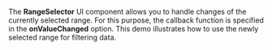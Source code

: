 The **RangeSelector** UI component allows you to&nbsp;handle changes of&nbsp;the currently selected range. For this purpose, the callback function is&nbsp;specified in&nbsp;the **onValueChanged** option. This demo illustrates how to&nbsp;use the newly selected range for filtering data.